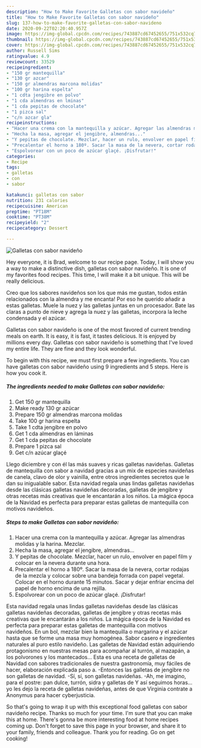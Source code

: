 ```yaml
---
description: "How to Make Favorite Galletas con sabor navideño"
title: "How to Make Favorite Galletas con sabor navideño"
slug: 137-how-to-make-favorite-galletas-con-sabor-navideno
date: 2020-09-22T02:20:40.957Z
image: https://img-global.cpcdn.com/recipes/743887cd67452655/751x532cq70/galletas-con-sabor-navideno-foto-principal.jpg
thumbnail: https://img-global.cpcdn.com/recipes/743887cd67452655/751x532cq70/galletas-con-sabor-navideno-foto-principal.jpg
cover: https://img-global.cpcdn.com/recipes/743887cd67452655/751x532cq70/galletas-con-sabor-navideno-foto-principal.jpg
author: Russell Sims
ratingvalue: 4.9
reviewcount: 33529
recipeingredient:
- "150 gr mantequilla"
- "130 gr azcar"
- "150 gr almendras marcona molidas"
- "100 gr harina espelta"
- "1 cdta jengibre en polvo"
- "1 cda almendras en lminas"
- "1 cda pepitas de chocolate"
- "1 pizca sal"
- "c/n azcar gla"
recipeinstructions:
- "Hacer una crema con la mantequilla y azúcar. Agregar las almendras molidas y la harina. Mezclar."
- "Hecha la masa, agregar el jengibre, almendras..."
- "Y pepitas de chocolate. Mezclar, hacer un rulo, envolver en papel film y colocar en la nevera durante una hora."
- "Precalentar el horno a 180º. Sacar la masa de la nevera, cortar rodajas de la mezcla y colocar sobre una bandeja forrada con papel vegetal. Colocar en el horno durante 15 minutos. Sacar y dejar enfriar encima del papel de horno encima de una rejilla."
- "Espolvorear con un poco de azúcar glaçé. ¡Disfrutar!"
categories:
- Recipe
tags:
- galletas
- con
- sabor

katakunci: galletas con sabor 
nutrition: 231 calories
recipecuisine: American
preptime: "PT18M"
cooktime: "PT38M"
recipeyield: "2"
recipecategory: Dessert

---
```



![Galletas con sabor navideño](https://img-global.cpcdn.com/recipes/743887cd67452655/751x532cq70/galletas-con-sabor-navideno-foto-principal.jpg)

Hey everyone, it is Brad, welcome to our recipe page. Today, I will show you a way to make a distinctive dish, galletas con sabor navideño. It is one of my favorites food recipes. This time, I will make it a bit unique. This will be really delicious.

Creo que los sabores navideños son los que más me gustan, todos están relacionados con la almendra y me encanta! Por eso he querido añadir a estas galletas. Muele la nuez y las galletas juntas en un procesador. Bate las claras a punto de nieve y agrega la nuez y las galletas, incorpora la leche condensada y el azúcar.

Galletas con sabor navideño is one of the most favored of current trending meals on earth. It is easy, it is fast, it tastes delicious. It is enjoyed by millions every day. Galletas con sabor navideño is something that I've loved my entire life. They are fine and they look wonderful.


To begin with this recipe, we must first prepare a few ingredients. You can have galletas con sabor navideño using 9 ingredients and 5 steps. Here is how you cook it.

<!--inarticleads1-->

##### The ingredients needed to make Galletas con sabor navideño:

1. Get 150 gr mantequilla
1. Make ready 130 gr azúcar
1. Prepare 150 gr almendras marcona molidas
1. Take 100 gr harina espelta
1. Take 1 cdta jengibre en polvo
1. Get 1 cda almendras en láminas
1. Get 1 cda pepitas de chocolate
1. Prepare 1 pizca sal
1. Get c/n azúcar glaçé


Llego diciembre y con él las más suaves y ricas galletas navideñas. Galletas de mantequilla con sabor a navidad gracias a un mix de especies navideñas de canela, clavo de olor y vainilla, entre otros ingredientes secretos que le dan su inigualable sabor. Esta navidad regala unas lindas galletas navideñas desde las clásicas galletas navideñas decoradas, galletas de jengibre y otras recetas más creativas que le encantarán a los niños. La mágica época de la Navidad es perfecta para preparar estas galletas de mantequilla con motivos navideños. 

<!--inarticleads2-->

##### Steps to make Galletas con sabor navideño:

1. Hacer una crema con la mantequilla y azúcar. Agregar las almendras molidas y la harina. Mezclar.
1. Hecha la masa, agregar el jengibre, almendras...
1. Y pepitas de chocolate. Mezclar, hacer un rulo, envolver en papel film y colocar en la nevera durante una hora.
1. Precalentar el horno a 180º. Sacar la masa de la nevera, cortar rodajas de la mezcla y colocar sobre una bandeja forrada con papel vegetal. Colocar en el horno durante 15 minutos. Sacar y dejar enfriar encima del papel de horno encima de una rejilla.
1. Espolvorear con un poco de azúcar glaçé. ¡Disfrutar!


Esta navidad regala unas lindas galletas navideñas desde las clásicas galletas navideñas decoradas, galletas de jengibre y otras recetas más creativas que le encantarán a los niños. La mágica época de la Navidad es perfecta para preparar estas galletas de mantequilla con motivos navideños. En un bol, mezclar bien la mantequilla o margarina y el azúcar hasta que se forme una masa muy homogénea. Sabor casero e ingredientes naturales al puro estilo navideño. Las galletas de Navidad están adquiriendo protagonismo en nuestras mesas para acompañar al turrón, al mazapán, a los polvorones y los mantecados… Esta es una receta de galletas de Navidad con sabores tradicionales de nuestra gastronomía, muy fáciles de hacer, elaboración explicada paso a. -Entonces las galletas de jengibre no son galletas de navidad. -Sí, sí, son galletas navideñas. -Ah, me imagino, para el postre: pan dulce, turrón, sidra y galletas de Y así seguimos horas… yo les dejo la receta de galletas navideñas, antes de que Virginia contrate a Anonymus para hacer cyberjusticia. 

So that's going to wrap it up with this exceptional food galletas con sabor navideño recipe. Thanks so much for your time. I'm sure that you can make this at home. There's gonna be more interesting food at home recipes coming up. Don't forget to save this page in your browser, and share it to your family, friends and colleague. Thank you for reading. Go on get cooking!
